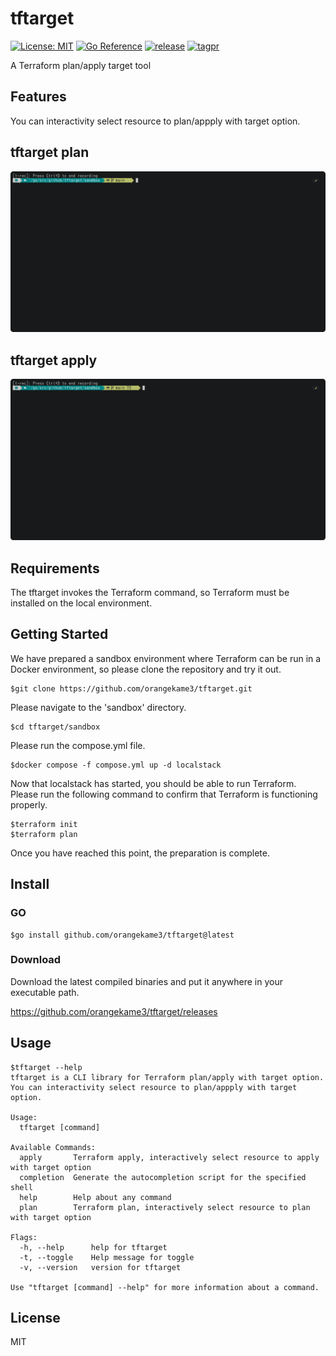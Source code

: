 # tftarget
[![License: MIT](https://img.shields.io/badge/License-MIT-yellow.svg)](https://opensource.org/licenses/MIT)
[![Go Reference](https://pkg.go.dev/badge/github.com/orangekame3/tftarget.svg)](https://pkg.go.dev/github.com/orangekame3/tftarget)
[![release](https://github.com/orangekame3/tftarget/actions/workflows/release.yml/badge.svg)](https://github.com/orangekame3/tftarget/actions/workflows/release.yml)
[![tagpr](https://github.com/orangekame3/tftarget/actions/workflows/tagpr.yml/badge.svg)](https://github.com/orangekame3/tftarget/actions/workflows/tagpr.yml)

A Terraform plan/apply target tool

## Features
You can interactivity select resource to plan/appply with target option. 


## tftarget plan
![tftarget-plan](./capture/tftarget-plan.gif)

## tftarget apply
![tftarget-apply](./capture/tftarget-apply.gif)

## Requirements
The tftarget invokes the Terraform command, so Terraform must be installed on the local environment.

## Getting Started
We have prepared a sandbox environment where Terraform can be run in a Docker environment, so please clone the repository and try it out.

```shell
$git clone https://github.com/orangekame3/tftarget.git
```

Please navigate to the 'sandbox' directory.

```shell
$cd tftarget/sandbox
```


Please run the compose.yml file.

```shell
$docker compose -f compose.yml up -d localstack
```

Now that localstack has started, you should be able to run Terraform.  
Please run the following command to confirm that Terraform is functioning properly.

```
$terraform init
$terraform plan
```

Once you have reached this point, the preparation is complete.

## Install

### GO

```shell
$go install github.com/orangekame3/tftarget@latest
```

### Download

Download the latest compiled binaries and put it anywhere in your executable path.

https://github.com/orangekame3/tftarget/releases

## Usage

```
$tftarget --help
tftarget is a CLI library for Terraform plan/apply with target option.
You can interactivity select resource to plan/appply with target option.

Usage:
  tftarget [command]

Available Commands:
  apply       Terraform apply, interactively select resource to apply with target option
  completion  Generate the autocompletion script for the specified shell
  help        Help about any command
  plan        Terraform plan, interactively select resource to plan with target option

Flags:
  -h, --help      help for tftarget
  -t, --toggle    Help message for toggle
  -v, --version   version for tftarget

Use "tftarget [command] --help" for more information about a command.
```

## License
MIT
